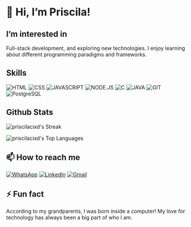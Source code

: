 # 👋 Hi, I’m Priscila!

## I’m interested in
Full-stack development, and exploring new technologies. I enjoy learning about different programming paradigms and frameworks.

## Skills

![HTML](https://img.shields.io/badge/HTML5-E34F26?style=for-the-badge&logo=html5&logoColor=white)
![CSS](https://img.shields.io/badge/CSS3-1572B6?style=for-the-badge&logo=css3&logoColor=white)
![JAVASCRIPT](https://img.shields.io/badge/JavaScript-F7DF1E?style=for-the-badge&logo=javascript&logoColor=black)
![NODE.JS](https://img.shields.io/badge/Node.js-43853D?style=for-the-badge&logo=node.js&logoColor=white)
![C](https://img.shields.io/badge/C-00599C?style=for-the-badge&logo=c&logoColor=white)
![JAVA](https://img.shields.io/badge/Java-ED8B00?style=for-the-badge&logo=java&logoColor=white)
![GIT](https://img.shields.io/badge/Git-E34F26?style=for-the-badge&logo=git&logoColor=white)
![PostgreSQL](https://img.shields.io/badge/PostgreSQL-316192?style=for-the-badge&logo=postgresql&logoColor=white)


## Github Stats

![priscilacixd's Streak](https://github-readme-streak-stats.herokuapp.com/?user=priscilacixd&theme=midnight-purple&hide_border=false)

![priscilacixd's Top Languages](https://github-readme-stats.vercel.app/api/top-langs/?username=priscilacixd&theme=midnight-purple&show_icons=true&hide_border=false&layout=compact)

## 📫 How to reach me

[![WhatsApp](https://img.shields.io/badge/WhatsApp-25D366?style=for-the-badge&logo=whatsapp&logoColor=white)](https://wa.me/64992216767)
[![LinkedIn](https://img.shields.io/badge/LinkedIn-0077B5?style=for-the-badge&logo=linkedin&logoColor=white)](https://www.linkedin.com/in/priscila-carla08/)
[![Gmail](https://img.shields.io/badge/Gmail-D14836?style=for-the-badge&logo=gmail&logoColor=white)](mailto:priscilacarlaxd.08@gmail.com)

## ⚡ Fun fact
According to my grandparents, I was born inside a computer! My love for technology has always been a big part of who I am.

